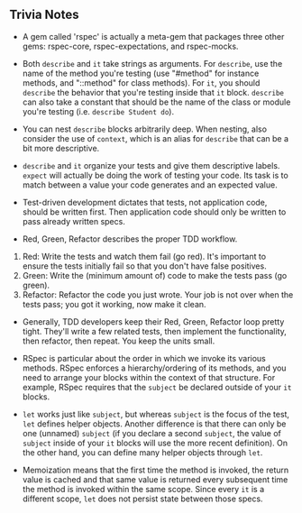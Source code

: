 ## Trivia Notes

* A gem called 'rspec' is actually a meta-gem that packages three other gems: rspec-core, rspec-expectations, and rspec-mocks.

* Both `describe` and `it` take strings as arguments. For `describe`, use the name of the method you're testing (use "#method" for instance methods, and "::method" for class methods). For `it`, you should `describe` the behavior that you're testing inside that `it` block. `describe` can also take a constant that should be the name of the class or module you're testing (i.e. `describe Student do`).

* You can nest `describe` blocks arbitrarily deep. When nesting, also consider the use of `context`, which is an alias for `describe` that can be a bit more descriptive.

* `describe` and `it` organize your tests and give them descriptive labels. `expect` will actually be doing the work of testing your code. Its task is to match between a value your code generates and an expected value.

* Test-driven development dictates that tests, not application code, should be written first. Then application code should only be written to pass already written specs.

* Red, Green, Refactor describes the proper TDD workflow.

1. Red: Write the tests and watch them fail (go red). It's important to ensure the tests initially fail so that you don't have false positives.
2. Green: Write the (minimum amount of) code to make the tests pass (go green).
3. Refactor: Refactor the code you just wrote. Your job is not over when the tests pass; you got it working, now make it clean.

* Generally, TDD developers keep their Red, Green, Refactor loop pretty tight. They'll write a few related tests, then implement the functionality, then refactor, then repeat. You keep the units small.



* RSpec is particular about the order in which we invoke its various methods. RSpec enforces a hierarchy/ordering of its methods, and you need to arrange your blocks within the context of that structure.
For example, RSpec requires that the `subject` be declared outside of your `it` blocks.


* `let` works just like `subject`, but whereas `subject` is the focus of the test, `let` defines helper objects. Another difference is that there can only be one (unnamed) `subject` (if you declare a second `subject`, the value of `subject` inside of your `it` blocks will use the more recent definition). On the other hand, you can define many helper objects through `let`.

* Memoization means that the first time the method is invoked, the return value is cached and that same value is returned every subsequent time the method is invoked within the same scope. Since every `it` is a different scope, `let` does not persist state between those specs.
